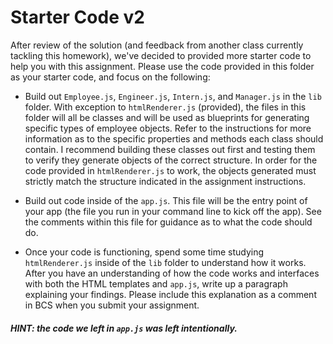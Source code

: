 # Starter Code v2
After review of the solution (and feedback from another class currently tackling this homework), we've decided to provided more starter code to help you with this assignment. Please use the code provided in this folder as your starter code, and focus on the following:

* Build out `Employee.js`, `Engineer.js`, `Intern.js`, and `Manager.js` in the `lib` folder. With exception to `htmlRenderer.js` (provided), the files in this folder will all be classes and will be used as blueprints for generating specific types of employee objects. Refer to the instructions for more information as to the specific properties and methods each class should contain. I recommend building these classes out first and testing them to verify they generate objects of the correct structure. In order for the code provided in `htmlRenderer.js` to work, the objects generated must strictly match the structure indicated in the assignment instructions.

* Build out code inside of the `app.js`. This file will be the entry point of your app (the file you run in your command line to kick off the app). See the comments within this file for guidance as to what the code should do.

* Once your code is functioning, spend some time studying `htmlRenderer.js` inside of the `lib` folder to understand how it works. After you have an understanding of how the code works and interfaces with both the HTML templates and `app.js`, write up a paragraph explaining your findings. Please include this explanation as a comment in BCS when you submit your assignment.

##### HINT: the code we left in `app.js` was left intentionally.

